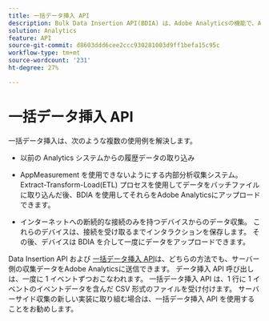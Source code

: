 ```yaml
---
title: 一括データ挿入 API
description: Bulk Data Insertion API(BDIA) は、Adobe Analyticsの機能で、AppMeasurement などのクライアント側ライブラリを使用する代わりに、ファイルのバッチでサーバーコールデータをアップロードできます。 これらのバッチファイルのサーバーコールは、現在の（ライブ）データまたは履歴データのいずれかです。 これは、以前のバージョンのAdobe Analytics API の Data Insertion API の拡張性の高い後継ツールです。
solution: Analytics
feature: API
source-git-commit: d8603ddd6cee2ccc930281003d9ff1befa15c95c
workflow-type: tm+mt
source-wordcount: '231'
ht-degree: 27%

---
```



# 一括データ挿入 API

一括データ挿入は、次のような複数の使用例を解決します。

* 以前の Analytics システムからの履歴データの取り込み

* AppMeasurement を使用できないようにする内部分析収集システム。 Extract-Transform-Load(ETL) プロセスを使用してデータをバッチファイルに取り込んだ後、BDIA を使用してそれらをAdobe Analyticsにアップロードできます。

* インターネットへの断続的な接続のみを持つデバイスからのデータ収集。 これらのデバイスは、接続を受け取るまでインタラクションを保存します。 その後、デバイスは BDIA を介して一度にデータをアップロードできます。

Data Insertion API および [一括データ挿入 API](https://www.adobe.io/apis/experiencecloud/analytics/docs.html?lang=ja#!AdobeDocs/analytics-2.0-apis/master/bdia.md)は、どちらの方法でも、サーバー側の収集データをAdobe Analyticsに送信できます。 データ挿入 API 呼び出しは、一度に 1 イベントずつおこなわれます。 一括データ挿入 API は、1 行に 1 イベントのイベントデータを含んだ CSV 形式のファイルを受け付けます。 サーバーサイド収集の新しい実装に取り組む場合は、一括データ挿入 API を使用することをお勧めします。
